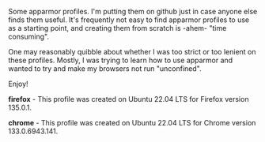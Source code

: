 Some apparmor profiles. I'm putting them on github just in case anyone
else finds them useful. It's frequently not easy to find apparmor profiles
to use as a starting point, and creating them from scratch is -ahem-
"time consuming".

One may reasonably quibble about whether I was too strict or too lenient
on these profiles. Mostly, I was trying to learn how to use apparmor and
wanted to try and make my browsers not run "unconfined".

Enjoy!

**firefox** - This profile was created on Ubuntu 22.04 LTS for Firefox
version 135.0.1.

**chrome** - This profile was created on Ubuntu 22.04 LTS for Chrome
version 133.0.6943.141.

